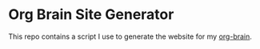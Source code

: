 # Org Brain Site Generator

This repo contains a script I use to generate the website for my
[org-brain](https://github.com/Kungsgeten/org-brain).
